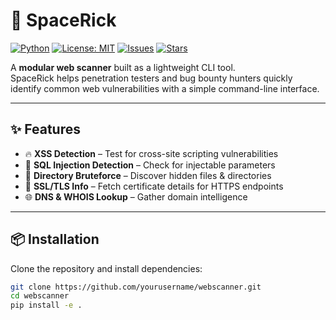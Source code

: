# 🔎 SpaceRick

[![Python](https://img.shields.io/badge/python-3.8+-blue.svg)](https://www.python.org/)
[![License: MIT](https://img.shields.io/badge/License-MIT-yellow.svg)](LICENSE)
[![Issues](https://img.shields.io/github/issues/yourusername/webscanner)](https://github.com/yourusername/webscanner/issues)
[![Stars](https://img.shields.io/github/stars/yourusername/webscanner.svg)](https://github.com/yourusername/webscanner/stargazers)

A **modular web scanner** built as a lightweight CLI tool.  
SpaceRick helps penetration testers and bug bounty hunters quickly identify common web vulnerabilities with a simple command-line interface.

---

## ✨ Features
- 🔥 **XSS Detection** – Test for cross-site scripting vulnerabilities  
- 💉 **SQL Injection Detection** – Check for injectable parameters  
- 📂 **Directory Bruteforce** – Discover hidden files & directories  
- 🔐 **SSL/TLS Info** – Fetch certificate details for HTTPS endpoints  
- 🌐 **DNS & WHOIS Lookup** – Gather domain intelligence  

---

## 📦 Installation

Clone the repository and install dependencies:

```bash
git clone https://github.com/yourusername/webscanner.git
cd webscanner
pip install -e .
